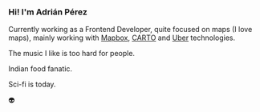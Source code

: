 ### Hi! I'm Adrián Pérez

Currently working as a Frontend Developer, quite focused on maps (I love maps), mainly working with [Mapbox](https://www.mapbox.com/), [CARTO](https://carto.com/) and [Uber](https://deck.gl/) technologies.

The music I like is too hard for people.

Indian food fanatic.

Sci-fi is today.

:alien:
